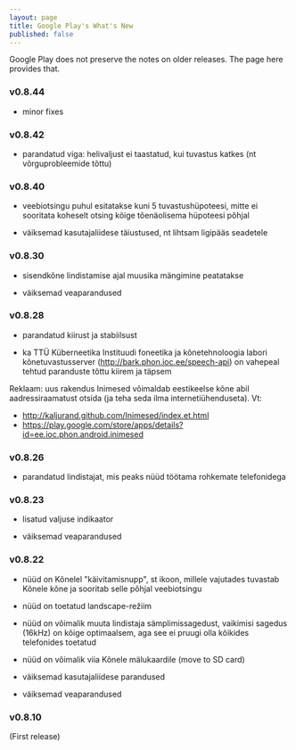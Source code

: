 ```yaml
---
layout: page
title: Google Play's What's New
published: false
---
```


Google Play does not preserve the notes on older releases. The page here provides that.

### v0.8.44

  * minor fixes

### v0.8.42

  * parandatud viga: helivaljust ei taastatud, kui tuvastus katkes (nt võrguprobleemide tõttu)

### v0.8.40

  * veebiotsingu puhul esitatakse kuni 5 tuvastushüpoteesi, mitte ei sooritata koheselt otsing kõige tõenäolisema hüpoteesi põhjal

  * väiksemad kasutajaliidese täiustused, nt lihtsam ligipääs seadetele

### v0.8.30

  * sisendkõne lindistamise ajal muusika mängimine peatatakse

  * väiksemad veaparandused


### v0.8.28

  * parandatud kiirust ja stabiilsust

  * ka TTÜ Küberneetika Instituudi foneetika ja kõnetehnoloogia labori kõnetuvastusserver (<http://bark.phon.ioc.ee/speech-api>) on vahepeal tehtud paranduste tõttu kiirem ja täpsem


Reklaam: uus rakendus Inimesed võimaldab eestikeelse kõne abil aadressiraamatust otsida (ja teha seda ilma internetiühenduseta). Vt:

  * <http://kaljurand.github.com/Inimesed/index.et.html>
  * <https://play.google.com/store/apps/details?id=ee.ioc.phon.android.inimesed>


### v0.8.26

  * parandatud lindistajat, mis peaks nüüd töötama rohkemate telefonidega


### v0.8.23

  * lisatud valjuse indikaator

  * väiksemad veaparandused


### v0.8.22

  * nüüd on Kõnelel "käivitamisnupp", st ikoon, millele vajutades tuvastab Kõnele kõne ja sooritab selle põhjal veebiotsingu

  * nüüd on toetatud landscape-režiim

  * nüüd on võimalik muuta lindistaja sämplimissagedust, vaikimisi sagedus (16kHz) on kõige optimaalsem, aga see ei pruugi olla kõikides telefonides toetatud

  * nüüd on võimalik viia Kõnele mälukaardile (move to SD card)

  * väiksemad kasutajaliidese parandused

  * väiksemad veaparandused


### v0.8.10

(First release)

